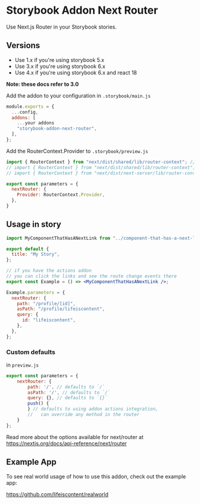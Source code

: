 # Storybook Addon Next Router

Use Next.js Router in your Storybook stories.

## Versions

- Use 1.x if you're using storybook 5.x
- Use 3.x if you're using storybook 6.x
- Use 4.x if you're using storybook 6.x and react 18

**Note: these docs refer to 3.0**


Add the addon to your configuration in `.storybook/main.js`

```js
module.exports = {
  ...config,
  addons: [
    ...your addons
    "storybook-addon-next-router",
  ],
};
```

Add the RouterContext.Provider to `.storybook/preview.js`

```js
import { RouterContext } from "next/dist/shared/lib/router-context"; // next 12
// import { RouterContext } from "next/dist/shared/lib/router-context"; // next 11.1
// import { RouterContext } from "next/dist/next-server/lib/router-context"; // next < 11.1

export const parameters = {
  nextRouter: {
    Provider: RouterContext.Provider,
  },
}
```

## Usage in story

```jsx
import MyComponentThatHasANextLink from "../component-that-has-a-next-link";

export default {
  title: "My Story",
};

// if you have the actions addon
// you can click the links and see the route change events there
export const Example = () => <MyComponentThatHasANextLink />;

Example.parameters = {
  nextRouter: {
    path: "/profile/[id]",
    asPath: "/profile/lifeiscontent",
    query: {
      id: "lifeiscontent",
    },
  },
};
```

### Custom defaults

in `preview.js`

```js
export const parameters = {
    nextRouter: {
        path: '/', // defaults to `/`
        asPath: '/', // defaults to `/`
        query: {}, // defaults to `{}`
        push() {
        } // defaults to using addon actions integration,
        //   can override any method in the router
    }
};

```

Read more about the options available for next/router at https://nextjs.org/docs/api-reference/next/router

## Example App

To see real world usage of how to use this addon, check out the example app:

https://github.com/lifeiscontent/realworld

